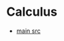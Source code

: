 Calculus
=========

- [main src](https://ocw.mit.edu/courses/mathematics/18-01sc-single-variable-calculus-fall-2010/)